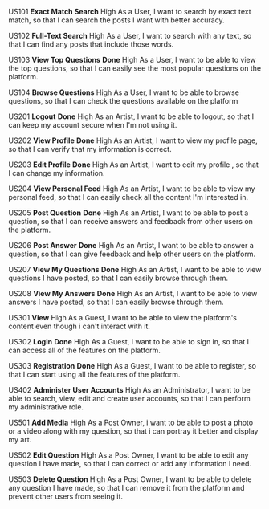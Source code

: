 US101
**Exact Match Search**
High
As a User, I want to search by exact text match, so that I can search the posts I want with better accuracy.


US102
**Full-Text Search**
High
As a User, I want to search with any text, so that I can find any posts that include those words.


US103
**View Top Questions** **Done**
High
As a User, I want to be able to view the top questions, so that I can easily see the most popular questions on the platform.


US104
**Browse Questions**
High
As a User, I want to be able to browse questions, so that I can check the questions available on the platform

US201
**Logout** **Done**
High
As an Artist, I want to be able to logout, so that I can keep my account secure when I'm not using it.


US202
**View Profile** **Done**
High
As an Artist, I want to view my profile page, so that I can verify that my information is correct.


US203
**Edit Profile** **Done**
High
As an Artist, I want to edit my profile , so that I can change my information.


US204
**View Personal Feed**
High
As an Artist, I want to be able to view my personal feed, so that I can easily check all the content I'm interested in.


US205
**Post Question** **Done**
High
As an Artist, I want to be able to post a question, so that I can receive answers and feedback from other users on the platform.


US206
**Post Answer** **Done**
High
As an Artist, I want to be able to answer a question, so that I can give feedback and help other users on the platform.


US207
**View My Questions** **Done**
High
As an Artist, I want to be able to view questions I have posted, so that I can easily browse through them.


US208
**View My Answers** **Done**
High
As an Artist, I want to be able to view answers I have posted, so that I can easily browse through them.

US301
**View**
High
As a Guest, I want to be able to view the platform's content even though i can't interact with it.


US302
**Login** **Done**
High
As a Guest, I want to be able to sign in, so that I can access all of the features on the platform.


US303
**Registration** **Done**
High
As a Guest, I want to be able to register, so that I can start using all the features of the platform.

US402
**Administer User Accounts**
High
As an Administrator, I want to be able to search, view, edit and create user accounts, so that I can perform my administrative role.

US501
**Add Media**
High
As a Post Owner, i want to be able to post a photo or a video along with my question, so that i can portray it better and display my art.


US502
**Edit Question**
High
As a Post Owner, I want to be able to edit any question I have made, so that I can correct or add any information I need.


US503
**Delete Question**
High
As a Post Owner, I want to be able to delete any question I have made, so that I can remove it from the platform and prevent other users from seeing it.